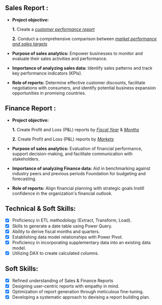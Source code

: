 ## Sales Report :


- **Project objective:** 

    **1.** Create a _[customer performance report](https://github.com/sriparthi22/Excel-Sales-Analytics/blob/main/Customer_Sales_Report.pdf)_ 

    **2.** Conduct a comprehensive comparison between _[market performance and sales targets](https://github.com/sriparthi22/Excel-Sales-Analytics/blob/main/Market%20Target%20vs%20Performance%20report.pdf)_

- **Purpose of sales analytics:** Empower businesses to monitor and evaluate their sales activities and performance.

- **Importance of analyzing sales data:** Identify sales patterns and track key performance indicators (KPIs).

- **Role of reports:** Determine effective customer discounts, facilitate negotiations with consumers, and identify potential business expansion opportunities in promising countries.


## Finance Report :

- **Project objective:** 

    **1.** Create Profit and Loss (P&L) reports by _[Fiscal Year](https://github.com/sriparthi22/Excel-Sales-Analytics/blob/main/P%20%26%20L%20by%20Fiscal%20years.pdf
)_ & _[Months](https://github.com/sriparthi22/Excel-Sales-Analytics/blob/main/P%20%26%20L%20by%20Months.pdf)_ 

   **2.** Create Profit and Loss (P&L) reports by _[Markets](https://github.com/sriparthi22/Excel-Sales-Analytics/blob/main/P%20%26%20L%20by%20Markets.pdf
)_

- **Purpose of sales analytics:** Evaluation of financial performance, support decision-making, and facilitate communication with stakeholders.

- **Importance of analyzing Finance data:** Aid in benchmarking against industry peers and previous periods Foundation for budgeting and forecasting.

- **Role of reports:** Align financial planning with strategic goals Instill confidence in the organization's financial outlook.


## Technical & Soft Skills:
- [x]	Proficiency in ETL methodology (Extract, Transform, Load).
- [x]	Skills to generate a date table using Power Query.
- [x]	Ability to derive fiscal months and quarters.
- [x]	Establishing data model relationships with Power Pivot.
- [x]	Proficiency in incorporating supplementary data into an existing data model.
- [x]	Utilizing DAX to create calculated columns.

## Soft Skills:
- [x]	Refined understanding of Sales & Finance Reports
- [x]	Designing user-centric reports with empathy in mind.
- [x]	Optimization of report generation through meticulous fine-tuning.
- [x]	Developing a systematic approach to devising a report building plan.
